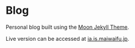 # Blog

Personal blog built using the [Moon Jekyll Theme](https://github.com/TaylanTatli/Moon).

Live version can be accessed at [ia.is.maiwaifu.jp](https://github.com/blankaex/blog).
